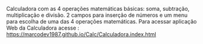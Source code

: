 
Calculadora com as 4 operações matemáticas básicas: soma, subtração, multiplicação e divisão. 
2 campos para inserção de números e um menu para escolha de uma das 4 operações matemáticas.
Para acessar aplicação Web da Calculadora acesse : https://marcodev1987.github.io/Calc/Calculadora.index.html
